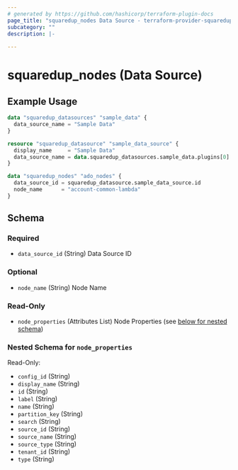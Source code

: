 ```yaml
---
# generated by https://github.com/hashicorp/terraform-plugin-docs
page_title: "squaredup_nodes Data Source - terraform-provider-squaredup"
subcategory: ""
description: |-
  
---
```


# squaredup_nodes (Data Source)



## Example Usage

```terraform
data "squaredup_datasources" "sample_data" {
  data_source_name = "Sample Data"
}

resource "squaredup_datasource" "sample_data_source" {
  display_name     = "Sample Data"
  data_source_name = data.squaredup_datasources.sample_data.plugins[0].display_name
}

data "squaredup_nodes" "ado_nodes" {
  data_source_id = squaredup_datasource.sample_data_source.id
  node_name      = "account-common-lambda"
}
```

<!-- schema generated by tfplugindocs -->
## Schema

### Required

- `data_source_id` (String) Data Source ID

### Optional

- `node_name` (String) Node Name

### Read-Only

- `node_properties` (Attributes List) Node Properties (see [below for nested schema](#nestedatt--node_properties))

<a id="nestedatt--node_properties"></a>
### Nested Schema for `node_properties`

Read-Only:

- `config_id` (String)
- `display_name` (String)
- `id` (String)
- `label` (String)
- `name` (String)
- `partition_key` (String)
- `search` (String)
- `source_id` (String)
- `source_name` (String)
- `source_type` (String)
- `tenant_id` (String)
- `type` (String)
